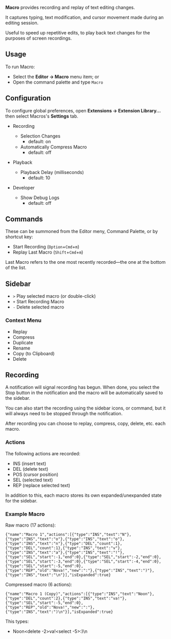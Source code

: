 **Macro** provides recording and replay of text editing changes.

It captures typing, text modification, and cursor movement made during an editing session.

Useful to speed up repetitive edits, to play back text changes for the purposes of screen recordings.


## Usage

To run Macro:

- Select the **Editor → Macro** menu item; or
- Open the command palette and type `Macro`


## Configuration

To configure global preferences, open **Extensions → Extension Library...** then select Macros's **Settings** tab.

- Recording
  - Selection Changes
    - default: on
  - Automatically Compress Macro
    - default: off

- Playback
  - Playback Delay (milliseconds)
    - default: 10

- Developer
  - Show Debug Logs
    - default: off

## Commands

These can be summoned from the Editor meny, Command Palette, or by shortcut key:

- Start Recording (`Option`+`Cmd`+`m`)
- Replay Last Macro (`Shift`+`Cmd`+`m`)

Last Macro refers to the one most recently recorded—the one at the bottom of the list.


## Sidebar

- `>` Play selected macro (or double-click)
- `+` Start Recording Macro
- `-` Delete selected macro

### Context Menu

- Replay
- Compress
- Duplicate
- Rename
- Copy (to Clipboard)
- Delete


## Recording

A notification will signal recording has begun. When done, you select the Stop button in the notification and the macro will be automatically saved to the sidebar.

You can also start the recording using the sidebar icons, or command, but it will always need to be stopped through the notification.

After recording you can choose to replay, compress, copy, delete, etc. each macro.

### Actions

The following actions are recorded:

- INS (insert text)
- DEL (delete text)
- POS (cursor position)
- SEL (selected text)
- REP (replace selected text)

In addition to this, each macro stores its own expanded/unexpanded state for the sidebar.

### Example Macro

Raw macro (17 actions):
```
{"name":"Macro 1","actions":[{"type":"INS","text":"N"},{"type":"INS","text":"o"},{"type":"INS","text":"o"},{"type":"INS","text":"n"},{"type":"DEL","count":1},{"type":"DEL","count":1},{"type":"INS","text":"v"},{"type":"INS","text":"a"},{"type":"INS","text":"!"},{"type":"SEL","start":-1,"end":0},{"type":"SEL","start":-2,"end":0},{"type":"SEL","start":-3,"end":0},{"type":"SEL","start":-4,"end":0},{"type":"SEL","start":-5,"end":0},{"type":"REP","old":"Nova!","new":":"},{"type":"INS","text":")"},{"type":"INS","text":"\n"}],"isExpanded":true}
```
Compressed macro (6 actions):
```
{"name":"Macro 1 (Copy)","actions":[{"type":"INS","text":"Noon"},{"type":"DEL","count":2},{"type":"INS","text":"va!"},{"type":"SEL","start":-5,"end":0},{"type":"REP","old":"Nova!","new":":"},{"type":"INS","text":")\n"}],"isExpanded":true}
```

This types:

- Noon<delete -2>va!<select -5>:)\\n
